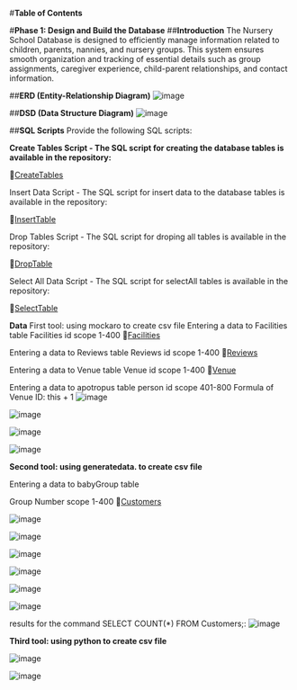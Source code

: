 #**Table of Contents**


#**Phase 1: Design and Build the Database**
##**Introduction**
The Nursery School Database is designed to efficiently manage information related to children, parents, nannies, and nursery groups. This system ensures smooth organization and tracking of essential details such as group assignments, caregiver experience, child-parent relationships, and contact information.

##**ERD (Entity-Relationship Diagram)**
![image](https://github.com/user-attachments/assets/d5b40409-fc1b-4980-ae7e-56ee42eb001b)

##**DSD (Data Structure Diagram)**
![image](https://github.com/user-attachments/assets/9e3fdab6-c707-408e-982b-08ae5caff077)

##**SQL Scripts**
Provide the following SQL scripts:

**Create Tables Script - The SQL script for creating the database tables is available in the repository:**

📜[CreateTables](https://github.com/EfratAharoni/DBProject5785/blob/main/Phase1/scripts/CreateTables.sql)

Insert Data Script - The SQL script for insert data to the database tables is available in the repository:

📜[InsertTable](https://github.com/EfratAharoni/DBProject5785/blob/main/Phase1/scripts/InsertTable.sql)

Drop Tables Script - The SQL script for droping all tables is available in the repository:

📜[DropTable](https://github.com/EfratAharoni/DBProject5785/blob/main/Phase1/scripts/DropTable.sql)

Select All Data Script - The SQL script for selectAll tables is available in the repository:

📜[SelectTable](https://github.com/EfratAharoni/DBProject5785/blob/main/Phase1/scripts/SelectTable.sql)

**Data**
First tool: using mockaro to create csv file
Entering a data to Facilities table
Facilities id scope 1-400 📜[Facilities](https://github.com/EfratAharoni/DBProject5785/blob/main/Phase1/mockData/Facilities.csv)

Entering a data to Reviews table
Reviews id scope 1-400 📜[Reviews](https://github.com/EfratAharoni/DBProject5785/blob/main/Phase1/mockData/Reviews.csv)

Entering a data to Venue table
Venue id scope 1-400 📜[Venue](https://github.com/EfratAharoni/DBProject5785/blob/main/Phase1/mockData/Venue.csv)

Entering a data to apotropus table
person id scope 401-800
Formula of Venue ID: this + 1
![image](https://github.com/user-attachments/assets/ddedf9d4-9b81-4453-94da-63d0415bd2f0)

![image](https://github.com/user-attachments/assets/63a0dc41-5574-46e7-b05f-e5602c778b43)

![image](https://github.com/user-attachments/assets/49816646-572b-4e52-b948-04e5679dbb53)

![image](https://github.com/user-attachments/assets/4e30c7b8-a845-477e-93e7-2c5c322539e5)

**Second tool: using generatedata. to create csv file**

Entering a data to babyGroup table

Group Number scope 1-400 📜[Customers](https://github.com/EfratAharoni/DBProject5785/blob/main/Phase1/generateData/Customers.csv)

![image](https://github.com/user-attachments/assets/d64480ef-8d04-4b35-b57c-64b9b15861de)

![image](https://github.com/user-attachments/assets/e0ad3be9-12b5-424c-9c41-cd0ba2a878f4)

![image](https://github.com/user-attachments/assets/d3120f0a-0e17-4fd6-821a-35387e244f9b)

![image](https://github.com/user-attachments/assets/a51e94e5-d024-41fe-bace-4809eb89d794)

![image](https://github.com/user-attachments/assets/8ff5ee91-fadf-4f0f-8989-30a3b029988a)

![image](https://github.com/user-attachments/assets/f74ee7df-b1ce-464a-84f0-94cf67f63bb1)


results for the command SELECT COUNT(*) FROM Customers;:
![image](https://github.com/user-attachments/assets/8255ff92-1127-496f-8bdc-a4a3afd1306d)

**Third tool: using python to create csv file**

![image](https://github.com/user-attachments/assets/120066cb-701d-4610-a6f2-7aa5b1bb1cc8)

























![image](https://github.com/user-attachments/assets/725fcdd7-1371-4c3c-8f53-7e348c8898fb)

